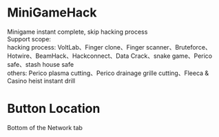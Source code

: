 # MiniGameHack
Minigame instant complete, skip hacking process \
Support scope: \
hacking process: VoltLab、Finger clone、Finger scanner、Bruteforce、Hotwire、BeamHack、Hackconnect、Data Crack、snake game、Perico safe、stash house safe \
others: Perico plasma cutting、Perico drainage grille cutting、Fleeca & Casino heist instant drill

# Button Location
Bottom of the Network tab
